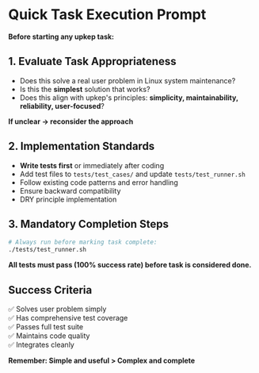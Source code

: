 # Quick Task Execution Prompt

**Before starting any upkep task:**

## 1. Evaluate Task Appropriateness
- Does this solve a real user problem in Linux system maintenance?
- Is this the **simplest** solution that works?
- Does this align with upkep's principles: **simplicity, maintainability, reliability, user-focused**?

**If unclear → reconsider the approach**

## 2. Implementation Standards
- **Write tests first** or immediately after coding
- Add test files to `tests/test_cases/` and update `tests/test_runner.sh`
- Follow existing code patterns and error handling
- Ensure backward compatibility
- DRY principle implementation

## 3. Mandatory Completion Steps
```bash
# Always run before marking task complete:
./tests/test_runner.sh
```

**All tests must pass (100% success rate) before task is considered done.**

## Success Criteria
✅ Solves user problem simply  
✅ Has comprehensive test coverage  
✅ Passes full test suite  
✅ Maintains code quality  
✅ Integrates cleanly  

**Remember: Simple and useful > Complex and complete** 